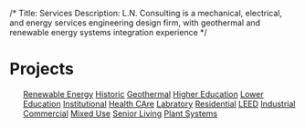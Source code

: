 /*
Title: Services
Description: L.N. Consulting is a mechanical, electrical, and energy services engineering design firm, with geothermal and renewable energy systems integration experience
*/


# Projects

<div>
	<ul class="list-group content">
		<a class="list-group-item" href="javascript:alert('Coming Soon!');" >Renewable Energy</a>
		<a class="list-group-item" href="javascript:alert('Coming Soon!');" >Historic</a>
		<a class="list-group-item" href="javascript:alert('Coming Soon!');" >Geothermal</a>
		<a class="list-group-item" href="javascript:alert('Coming Soon!');" >Higher Education</a>
		<a class="list-group-item" href="javascript:alert('Coming Soon!');" >Lower Education</a>
		<a class="list-group-item" href="javascript:alert('Coming Soon!');" >Institutional</a>
		<a class="list-group-item" href="javascript:alert('Coming Soon!');" >Health CAre</a>
		<a class="list-group-item" href="javascript:alert('Coming Soon!');" >Labratory</a>
		<a class="list-group-item" href="javascript:alert('Coming Soon!');" >Residential</a>
		<a class="list-group-item" href="javascript:alert('Coming Soon!');" >LEED</a>
		<a class="list-group-item" href="javascript:alert('Coming Soon!');" >Industrial</a>
		<a class="list-group-item" href="javascript:alert('Coming Soon!');" >Commercial</a>
		<a class="list-group-item" href="javascript:alert('Coming Soon!');" >Mixed Use</a>
		<a class="list-group-item" href="javascript:alert('Coming Soon!');" >Senior Living</a>
		<a class="list-group-item" href="javascript:alert('Coming Soon!');" >Plant Systems</a>
	</ul>
</div>